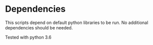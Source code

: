 # Dependencies
This scripts depend on default python libraries to be run. No additional dependencies should be needed.

Tested with python 3.6